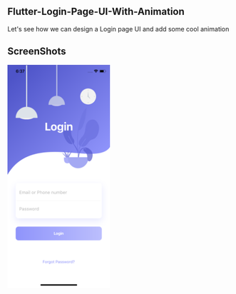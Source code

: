 ## Flutter-Login-Page-UI-With-Animation

Let's see how we can design a Login page UI and add some cool animation

## ScreenShots

<img src="assets/screenshot/one.png" height="500em" />
